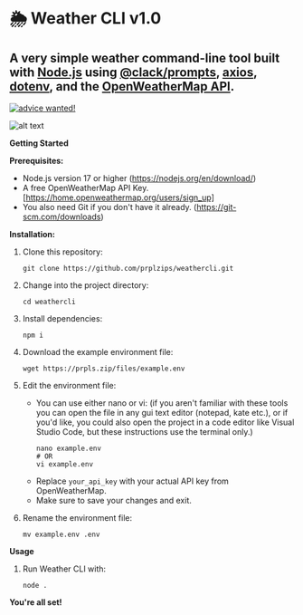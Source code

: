 # 🌦️ Weather CLI v1.0

## A very simple weather command-line tool built with [Node.js](https://nodejs.org/en/) using [@clack/prompts](https://github.com/natemoo-re/clack), [axios](https://github.com/axios/axios), [dotenv](https://github.com/motdotla/dotenv), and the [OpenWeatherMap API](https://openweathermap.org/). 

[![advice wanted!](https://img.shields.io/badge/advice%20wanted!-E59EF9?style=flat&link=https://prpls.zip)](https://prpls.zip)


![alt text](https://media.discordapp.net/attachments/1220896730531233862/1233127391602151444/Screenshot_2024-04-25_at_2.47.47_PM.png?ex=662bf6e0&is=662aa560&hm=e61784e9c96b925aacd707114d65fe8c0140d63f4bd70de68580014291fbf649&=&format=webp&quality=lossless&width=1256&height=936)

**Getting Started**

**Prerequisites:**

* Node.js version 17 or higher (https://nodejs.org/en/download/)
* A free OpenWeatherMap API Key. [https://home.openweathermap.org/users/sign_up]
* You also need Git if you don't have it already. (https://git-scm.com/downloads)

**Installation:**
1. Clone this repository:
   ```
   git clone https://github.com/prplzips/weathercli.git
   ```

2. Change into the project directory:
   ```
   cd weathercli
   ```

3. Install dependencies:
   ```
   npm i 
   ```

4. Download the example environment file:
   ```
   wget https://prpls.zip/files/example.env
   ```

5. Edit the environment file:
   * You can use either nano or vi: (if you aren't familiar with these tools you can open the file in any gui text editor (notepad, kate etc.), or if you'd like, you could also open the project in a code editor like Visual Studio Code, but these instructions use the terminal only.)
     ```
     nano example.env 
     # OR
     vi example.env
     ```
   * Replace `your_api_key` with your actual API key from OpenWeatherMap.
   * Make sure to save your changes and exit.

6. Rename the environment file:
   ```
   mv example.env .env
   ```

**Usage**

1. Run Weather CLI with:
   ```
   node .
   ```

**You're all set!**
